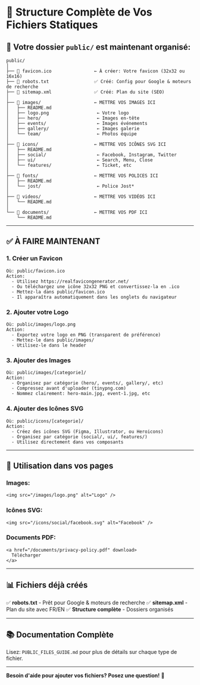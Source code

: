 # 📁 Structure Complète de Vos Fichiers Statiques

## 📂 Votre dossier `public/` est maintenant organisé:

```
public/
│
├── 📄 favicon.ico                ← À créer: Votre favicon (32x32 ou 16x16)
├── 📄 robots.txt                 ✅ Créé: Config pour Google & moteurs de recherche
├── 📄 sitemap.xml                ✅ Créé: Plan du site (SEO)
│
├── 📁 images/                    ← METTRE VOS IMAGES ICI
│   ├── README.md
│   ├── logo.png                  ← Votre logo
│   ├── hero/                     ← Images en-tête
│   ├── events/                   ← Images événements
│   ├── gallery/                  ← Images galerie
│   └── team/                     ← Photos équipe
│
├── 📁 icons/                     ← METTRE VOS ICÔNES SVG ICI
│   ├── README.md
│   ├── social/                   ← Facebook, Instagram, Twitter
│   ├── ui/                       ← Search, Menu, Close
│   └── features/                 ← Ticket, etc
│
├── 📁 fonts/                     ← METTRE VOS POLICES ICI
│   ├── README.md
│   └── jost/                     ← Police Jost*
│
├── 📁 videos/                    ← METTRE VOS VIDÉOS ICI
│   └── README.md
│
└── 📁 documents/                 ← METTRE VOS PDF ICI
    └── README.md
```

---

## ✅ À FAIRE MAINTENANT

### 1. Créer un Favicon
```
Où: public/favicon.ico
Action: 
  - Utilisez https://realfavicongenerator.net/
  - Ou téléchargez une icône 32x32 PNG et convertissez-la en .ico
  - Mettez-la dans public/favicon.ico
  - Il apparaîtra automatiquement dans les onglets du navigateur
```

### 2. Ajouter votre Logo
```
Où: public/images/logo.png
Action:
  - Exportez votre logo en PNG (transparent de préférence)
  - Mettez-le dans public/images/
  - Utilisez-le dans le header
```

### 3. Ajouter des Images
```
Où: public/images/[categorie]/
Action:
  - Organisez par catégorie (hero/, events/, gallery/, etc)
  - Compressez avant d'uploader (tinypng.com)
  - Nommez clairement: hero-main.jpg, event-1.jpg, etc
```

### 4. Ajouter des Icônes SVG
```
Où: public/icons/[categorie]/
Action:
  - Créez des icônes SVG (Figma, Illustrator, ou Heroicons)
  - Organisez par catégorie (social/, ui/, features/)
  - Utilisez directement dans vos composants
```

---

## 🔗 Utilisation dans vos pages

### Images:
```tsx
<img src="/images/logo.png" alt="Logo" />
```

### Icônes SVG:
```tsx
<img src="/icons/social/facebook.svg" alt="Facebook" />
```

### Documents PDF:
```tsx
<a href="/documents/privacy-policy.pdf" download>
  Télécharger
</a>
```

---

## 📊 Fichiers déjà créés

✅ **robots.txt** - Prêt pour Google & moteurs de recherche
✅ **sitemap.xml** - Plan du site avec FR/EN
✅ **Structure complète** - Dossiers organisés

---

## 📚 Documentation Complète

Lisez: `PUBLIC_FILES_GUIDE.md` pour plus de détails sur chaque type de fichier.

---

**Besoin d'aide pour ajouter vos fichiers? Posez une question!** 🚀
